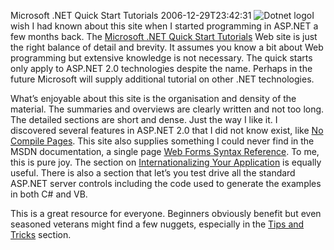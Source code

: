 Microsoft .NET Quick Start Tutorials
2006-12-29T23:42:31
![Dotnet logo](/cdn/images/blog/Blog/dotnet.gif)I wish I had known about this site when I started programming in ASP.NET a few months back. The [Microsoft .NET Quick Start Tutorials](http://quickstarts.asp.net/QuickStartv20/default.aspx) Web site is just the right balance of detail and brevity. It assumes you know a bit about Web programming but extensive knowledge is not necessary. The quick starts only apply to ASP.NET 2.0 technologies despite the name. Perhaps in the future Microsoft will supply additional tutorial on other .NET technologies.

What’s enjoyable about this site is the organisation and density of the material. The summaries and overviews are clearly written and not too long. The detailed sections are short and dense. Just the way I like it. I discovered several features in ASP.NET 2.0 that I did not know exist, like [No Compile Pages](http://quickstarts.asp.net/QuickStartv20/aspnet/doc/tipstricks/default.aspx#nocompilepages). This site also supplies something I could never find in the MSDN documentation, a single page [Web Forms Syntax Reference](http://quickstarts.asp.net/QuickStartv20/aspnet/doc/pages/syntax.aspx). To me, this is pure joy. The section on [Internationalizing Your Application](http://quickstarts.asp.net/QuickStartv20/aspnet/doc/localization/default.aspx) is equally useful. There is also a section that let’s you test drive all the standard ASP.NET server controls including the code used to generate the examples in both C# and VB.

This is a great resource for everyone. Beginners obviously benefit but even seasoned veterans might find a few nuggets, especially in the [Tips and Tricks](http://quickstarts.asp.net/QuickStartv20/aspnet/doc/tipstricks/default.aspx) section.
